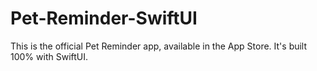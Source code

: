 # Pet-Reminder-SwiftUI
This is the official Pet Reminder app, available in the App Store. It's built 100% with SwiftUI.
